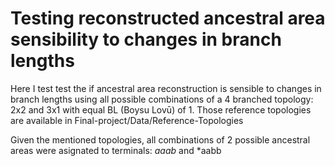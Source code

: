 # Testing reconstructed ancestral area sensibility to changes in branch lengths
Here I test test the if ancestral area reconstruction is sensible to changes in branch lengths using all possible combinations of a 4 branched topology: 2x2 and 3x1 with equal BL (Boysu Lovū) of 1. Those reference topologies are available in Final-project/Data/Reference-Topologies

Given the mentioned topologies, all combinations of 2 possible ancestral areas were asignated to terminals: *aaab* and *aabb
